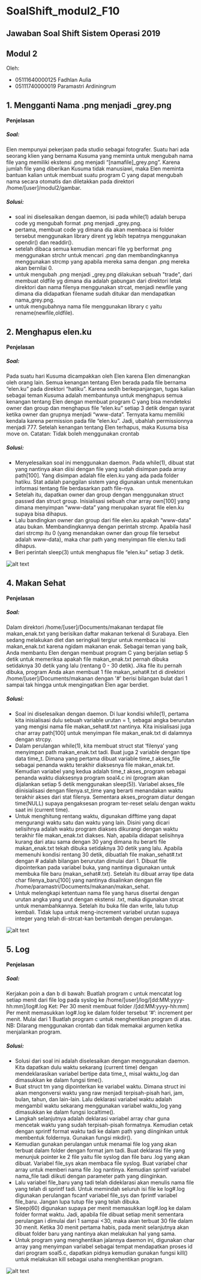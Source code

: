 # SoalShift_modul2_F10

## Jawaban Soal Shift Sistem Operasi 2019 

## Modul 2

Oleh: 

* 05111640000125 Fadhlan Aulia
* 05111740000019 Paramastri Ardiningrum

## 1. Mengganti Nama .png menjadi _grey.png
#### Penjelasan
##### Soal:
Elen mempunyai pekerjaan pada studio sebagai fotografer. Suatu hari ada seorang klien yang bernama Kusuma yang meminta untuk mengubah nama file yang memiliki ekstensi .png menjadi “[namafile]_grey.png”. Karena jumlah file yang diberikan Kusuma tidak manusiawi, maka Elen meminta bantuan kalian untuk membuat suatu program C yang dapat mengubah nama secara otomatis dan diletakkan pada direktori /home/[user]/modul2/gambar.

##### Solusi:
* soal ini diselesaikan dengan daemon, isi pada while(1) adalah berupa code yg mengubah format .png menjadi _grey.png.
* pertama, membuat code yg dimana dia akan membaca isi folder tersebut menggunakan library dirent yg lebih tepatnya menggunakan 
opendir() dan readdir().
* setelah dibaca semua kemudian mencari file yg berformat .png menggunakan strchr untuk mencari .png dan membandingkannya menggunakan strcmp yang apabila mereka sama dengan .png mereka akan bernilai 0.
* untuk mengubah .png menjadi _grey.png dilakukan sebuah "trade", dari membuat oldfile yg dimana dia adalah gabungan dari direktori letak direktori dan nama filenya menggunakan strcat, menjadi newfile yang dimana dia didapatkan filename sudah ditukar dan mendapatkan nama_grey.png.
* untuk mengubahnya nama file menggunakan library c yaitu rename(newfile,oldfile).


## 2. Menghapus elen.ku
#### Penjelasan
##### Soal: 
Pada suatu hari Kusuma dicampakkan oleh Elen karena Elen dimenangkan oleh orang lain. Semua kenangan tentang Elen berada pada file bernama “elen.ku” pada direktori “hatiku”. Karena sedih berkepanjangan, tugas kalian sebagai teman Kusuma adalah membantunya untuk menghapus semua kenangan tentang Elen dengan membuat program C yang bisa mendeteksi owner dan group dan menghapus file “elen.ku” setiap 3 detik dengan syarat ketika owner dan grupnya menjadi “www-data”. Ternyata kamu memiliki kendala karena permission pada file “elen.ku”. Jadi, ubahlah permissionnya menjadi 777. Setelah kenangan tentang Elen terhapus, maka Kusuma bisa move on.
Catatan: Tidak boleh menggunakan crontab
##### Solusi: 
* Menyelesaikan soal ini menggunakan daemon. Pada while(1), dibuat stat yang nantinya akan diisi dengan file yang sudah disimpan pada array path[100]. Yang disimpan adalah file elen.ku yang ada pada folder hatiku. Stat adalah panggilan sistem yang digunakan untuk menentukan informasi tentang file berdasarkan path file-nya.
* Setelah itu, dapatkan owner dan group dengan menggunakan struct passwd dan struct group. Inisialisasi sebuah char array own[100] yang dimana menyimpan “www-data” yang merupakan syarat file elen.ku supaya bisa dihapus.
* Lalu bandingkan owner dan group dari file elen.ku apakah “www-data” atau bukan. Membandingkannya dengan perintah strcmp. Apabila hasil dari strcmp itu 0 (yang menandakan owner dan group file tersebut adalah www-data), maka char path yang menyimpan file elen.ku tadi dihapus. 
* Beri perintah sleep(3) untuk menghapus file “elen.ku” setiap 3 detik.

![alt text](https://github.com/paramastri/SoalShift_modul2_F10/blob/master/2.PNG)

## 4. Makan Sehat
#### Penjelasan
##### Soal: 
Dalam direktori /home/[user]/Documents/makanan terdapat file makan_enak.txt yang berisikan daftar makanan terkenal di Surabaya. Elen sedang melakukan diet dan seringkali tergiur untuk membaca isi makan_enak.txt karena ngidam makanan enak. Sebagai teman yang baik, Anda membantu Elen dengan membuat program C yang berjalan setiap 5 detik untuk memeriksa apakah file makan_enak.txt pernah dibuka setidaknya 30 detik yang lalu (rentang 0 - 30 detik).
Jika file itu pernah dibuka, program Anda akan membuat 1 file makan_sehat#.txt di direktori /home/[user]/Documents/makanan dengan '#' berisi bilangan bulat dari 1 sampai tak hingga untuk mengingatkan Elen agar berdiet.
##### Solusi: 
* Soal ini diselesaikan dengan daemon. Di luar kondisi while(1), pertama kita inisialisasi dulu sebuah variable urutan = 1, sebagai angka berurutan yang mengisi nama file makan_sehat#.txt nantinya. Kita inisialisasi juga char array path[100] untuk menyimpan file makan_enak.txt di dalamnya dengan strcpy.
* Dalam perulangan while(1), kita membuat struct stat ‘filenya’ yang menyimpan path makan_enak.txt tadi. Buat juga 2 variable dengan tipe data time_t. Dimana yang pertama dibuat variable time_t akses_file sebagai penanda waktu terakhir diaksesnya file makan_enak.txt. Kemudian variabel yang kedua adalah time_t akses_program sebagai penanda waktu diaksesnya program soal4.c ini (program akan dijalankan setiap 5 detik menggunakan sleep(5)). Variabel akses_file diinisialisasi dengan filenya.st_time yang berarti menandakan waktu terakhir akses dari stat filenya. Sementara akses_program diatur dengan time(NULL) supaya pengaksesan program ter-reset selalu dengan waktu saat ini (current time).
* Untuk menghitung rentang waktu, digunakan difftime yang dapat mengurangi waktu satu dan waktu yang lain. Disini yang dicari selisihnya adalah waktu program diakses dikurangi dengan waktu terakhir file makan_enak.txt diakses. Nah, apabila didapat selisihnya kurang dari atau sama dengan 30 yang dimana itu berarti file makan_enak.txt tekah dibuka setidaknya 30 detik yang lalu. 
Apabila memenuhi kondisi rentang 30 detik, dibuatlah file makan_sehat#.txt dengan # adalah bilangan berurutan dimulai dari 1. Dibuat file dipointerkan pada variabel buka, yang nantinya digunakan untuk membuka file baru (makan_sehat#.txt). Setelah itu dibuat array tipe data char filenya_baru[100] yang nantinya disalinkan dengan file /home/paramastri/Documents/makanan/makan_sehat. 
* Untuk melengkapi ketentuan nama file yang harus disertai dengan urutan angka yang urut dengan ekstensi .txt, maka digunakan strcat untuk menambahkannya. Setelah itu buka file dan write, lalu tutup kembali. Tidak lupa untuk meng-increment variabel urutan supaya integer yang telah di-strcat-kan bertambah dengan perulangan.

![alt text](https://github.com/paramastri/SoalShift_modul2_F10/blob/master/4.PNG)

## 5. Log
#### Penjelasan
##### Soal: 
Kerjakan poin a dan b di bawah:
Buatlah program c untuk mencatat log setiap menit dari file log pada syslog ke /home/[user]/log/[dd:MM:yyyy-hh:mm]/log#.log
Ket:
Per 30 menit membuat folder /[dd:MM:yyyy-hh:mm]
Per menit memasukkan log#.log ke dalam folder tersebut
‘#’: increment per menit. Mulai dari 1
Buatlah program c untuk menghentikan program di atas.
NB: Dilarang menggunakan crontab dan tidak memakai argumen ketika menjalankan program.
##### Solusi: 
* Solusi dari soal ini adalah diselesaikan dengan menggunakan daemon. Kita dapatkan dulu waktu sekarang (current time) dengan mendeklarasikan variabel bertipe data time_t, misal waktu_log dan dimasukkan ke dalam fungsi time(). 
* Buat struct tm yang dipointerkan ke variabel waktu. Dimana struct ini akan mengonversi waktu yang raw menjadi terpisah-pisah hari, jam, bulan, tahun, dan lain-lain. Lalu deklarasi variabel waktu adalah mengambil waktu sekarang menggunakan variabel waktu_log yang dimasukkan ke dalam fungsi localtime().
* Langkah selanjutnya adalah deklarasi variabel array char guna mencetak waktu yang sudah terpisah-pisah formatnya. Kemudian cetak dengan sprintf format waktu tadi ke dalam path yang diinginkan untuk membentuk foldernya. Gunakan fungsi mkdir().
* Kemudian gunakan perulangan untuk menamai file log yang akan terbuat dalam folder dengan format jam tadi. Buat deklarasi file yang menunjuk pointer ke 2 file yaitu file syslog dan file baru .log yang akan dibuat. Variabel file_sys akan membaca file syslog. Buat variabel char array untuk memberi nama file .log nantinya. Kemudian sprintf variabel nama_file tadi diikuti dengan parameter path yang diinginkan.
* Lalu variabel file_baru yang tadi telah dideklarasi akan menulis nama file yang telah di sprintf tadi. Untuk memindah seluruh isi file ke log#.log digunakan perulangan fscanf variabel file_sys dan fprintf variabel file_baru. Jangan lupa tutup file yang telah dibuka.
* Sleep(60) digunakan supaya per menit memasukkan log#.log ke dalam folder format waktu. Jadi, apabila file dibuat setiap menit sementara perulangan i dimulai dari 1 sampai <30, maka akan terbuat 30 file dalam 30 menit. Ketika 30 menit pertama habis, pada menit selanjutnya akan dibuat folder baru yang nantinya akan melakukan hal yang sama.
* Untuk program yang menghentikan jalannya daemon ini, digunakan char array yang menyimpan variabel sebagai tempat mendapatkan proses id dari program soal5.c, dapatkan pidnya kemudian gunakan fungsi kill() untuk melakukan kill sebagai usaha menghentikan program.

![alt text](https://github.com/paramastri/SoalShift_modul2_F10/blob/master/5.PNG)
